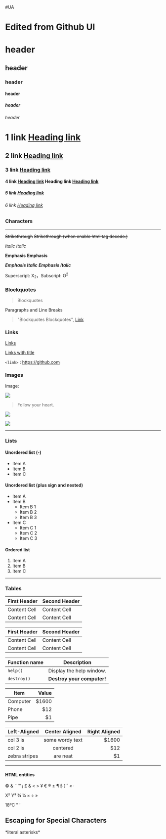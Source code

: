 #UA

# Edited from Github UI

# header

## header

### header

#### header

##### header

###### header

# 1 link [Heading link](https://github.com/pandao/editor.md 'Heading link')

## 2 link [Heading link](https://github.com/pandao/editor.md 'Heading link')

### 3 link [Heading link](https://github.com/pandao/editor.md 'Heading link')

#### 4 link [Heading link](https://github.com/pandao/editor.md 'Heading link') Heading link [Heading link](https://github.com/pandao/editor.md 'Heading link')

##### 5 link [Heading link](https://github.com/pandao/editor.md 'Heading link')

###### 6 link [Heading link](https://github.com/pandao/editor.md 'Heading link')

### Characters

---

~~Strikethrough~~ <s>Strikethrough (when enable html tag decode.)</s>

_Italic_ _Italic_

**Emphasis** **Emphasis**

**_Emphasis Italic_** **_Emphasis Italic_**

Superscript: X<sub>2</sub>，Subscript: O<sup>2</sup>

### Blockquotes

> Blockquotes

Paragraphs and Line Breaks

> "Blockquotes Blockquotes", [Link](http://localhost/)

### Links

[Links](http://localhost/)

[Links with title](http://localhost/ 'link title')

`<link>` : <https://github.com>

### Images

Image:

![](https://pandao.github.io/editor.md/examples/images/4.jpg)

> Follow your heart.

![](https://pandao.github.io/editor.md/examples/images/8.jpg)

[![](https://pandao.github.io/editor.md/examples/images/7.jpg)](https://pandao.github.io/editor.md/examples/images/7.jpg '李健首张专辑《似水流年》封面')

---

### Lists

#### Unordered list (-)

- Item A
- Item B
- Item C

#### Unordered list (plus sign and nested)

- Item A
- Item B
  - Item B 1
  - Item B 2
  - Item B 3
- Item C
  - Item C 1
  - Item C 2
  - Item C 3

#### Ordered list

1. Item A
2. Item B
3. Item C

---

### Tables

| First Header | Second Header |
| ------------ | ------------- |
| Content Cell | Content Cell  |
| Content Cell | Content Cell  |

| First Header | Second Header |
| ------------ | ------------- |
| Content Cell | Content Cell  |
| Content Cell | Content Cell  |

| Function name | Description                |
| ------------- | -------------------------- |
| `help()`      | Display the help window.   |
| `destroy()`   | **Destroy your computer!** |

| Item     |  Value |
| -------- | -----: |
| Computer | \$1600 |
| Phone    |   \$12 |
| Pipe     |    \$1 |

| Left-Aligned  | Center Aligned  | Right Aligned |
| :------------ | :-------------: | ------------: |
| col 3 is      | some wordy text |        \$1600 |
| col 2 is      |    centered     |          \$12 |
| zebra stripes |    are neat     |           \$1 |

---

#### HTML entities

&copy; & &uml; &trade; &iexcl; &pound;
&amp; &lt; &gt; &yen; &euro; &reg; &plusmn; &para; &sect; &brvbar; &macr; &laquo; &middot;

X&sup2; Y&sup3; &frac34; &frac14; &times; &divide; &raquo;

18&ordm;C &quot; &apos;

## Escaping for Special Characters

\*literal asterisks\*
